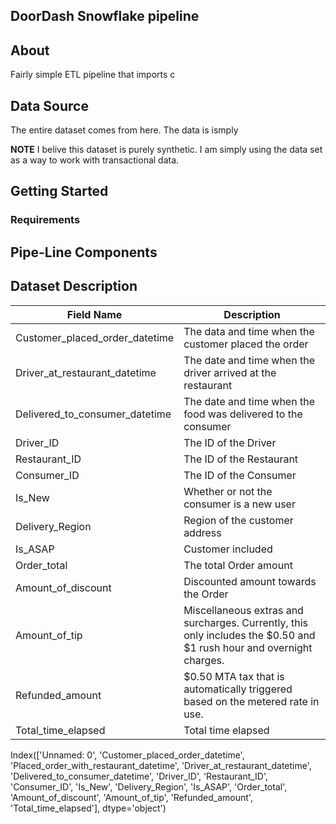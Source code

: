 ## DoorDash Snowflake pipeline


## About 

Fairly simple ETL pipeline that imports c 



## Data Source


The entire dataset comes from <a ahref = "">here.</a> The data is ismply

<b>NOTE</b> I belive this dataset is purely synthetic. I am simply using the data set as a way to work with transactional data.



## Getting Started

### Requirements




## Pipe-Line Components





## Dataset Description




| Field Name      | Description |
| ----------- | ----------- |
| Customer_placed_order_datetime      | The data and time when the customer placed the order |
| Driver_at_restaurant_datetime  | The date and time when the driver arrived at the restaurant|
| Delivered_to_consumer_datetime   | The date and time when the food was delivered to the consumer    |
| Driver_ID   | The ID of the Driver      |
| Restaurant_ID  | The ID of the Restaurant      |
| Consumer_ID  | The ID of the Consumer    |
| Is_New  |  Whether or not the consumer is a new user |
| Delivery_Region  | Region of the customer address |
| Is_ASAP | Customer included|
| Order_total | The total Order amount  |
| Amount_of_discount | Discounted amount towards the Order | 
| Amount_of_tip| Miscellaneous extras and surcharges. Currently, this only includes the $0.50 and $1 rush hour and overnight charges. |
| Refunded_amount | $0.50 MTA tax that is automatically triggered based on the metered rate in use. | 
| Total_time_elapsed | Total time elapsed | 


Index(['Unnamed: 0', 'Customer_placed_order_datetime',
       'Placed_order_with_restaurant_datetime',
       'Driver_at_restaurant_datetime', 'Delivered_to_consumer_datetime',
       'Driver_ID', 'Restaurant_ID', 'Consumer_ID', 'Is_New',
       'Delivery_Region', 'Is_ASAP', 'Order_total', 'Amount_of_discount',
       'Amount_of_tip', 'Refunded_amount', 'Total_time_elapsed'],
      dtype='object')
